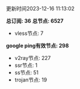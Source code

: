 更新时间2023-12-16 11:13:02

**总订阅: 36**
**总节点: 6527**
- vless节点: 7

**google ping有效节点: 298**
- v2ray节点: 227
- ssr节点: 1
- ss节点: 51
- trojan节点: 19

